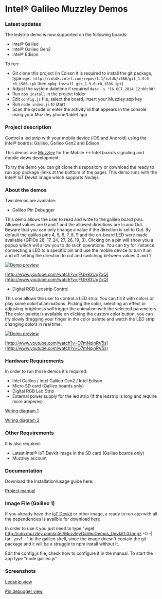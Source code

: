 Intel® Galileo Muzzley Demos
========================

### Latest updates

The ledstrip demo is now supported on the following boards:
  - Intel® Galileo
  - Intel® Galileo Gen2
  - Intel® Edison


To run:
  - Git clone this project (in Edison it is required to install the git package, type `wget http://iotdk.intel.com/repos/1.1/iotdk/i586/git_1.9.0-r0_i586.ipk` then `opkg install git_1.9.0-r0_i586.ipk`)
  - Adjust the system datetime if required `date -s "16 OCT 2014 12:00:00"`
  - Run `npm install` in the project folder
  - Edit `config.js` file, select the board, insert your Muzzley app key
  - Run `node index.js` to start
  - Scan the qrcode or enter the activity id that appears in the console using your Muzzley phone/tablet app




### Project description

Control a led strip with your mobile device (iOS and Android) using the Intel® boards: Galileo, Galileo Gen2 and Edison.

This demos use [Muzzley](http://www.muzzley.com) for the Mobile <-> Intel boards signaling and mobile views development.

To try the demo you can git clone this repository or download the ready to run app package (links at the botttom of the page). This demo runs with the Intel® IoT Devkit image which supports Nodejs.

### About the demos

Two demos are available:
  - Galileo Pin Debugger

  This demo allows the user to read and write to the galileo board pins. Allowed values are 0 and 1 and the allowed directions are In and Out. Beware that you can only change a value if the direction is set to Out.
  By default the galileo pins 4, 5, 6, 7, 8, 9 and the on-board LED were made available (GPIOs 28, 17, 24, 27, 26, 19, 3).
  Clicking on a pin will show you a popup which will allow you to do such operations. You can try for instance connecting a LED to a specific pin and use the mobile device to turn it on and off setting the direction to out and switching between values 0 and 1

[![Demo preview](http://img.youtube.com/vi/jFUH83UqZxQ/0.jpg)](http://www.youtube.com/watch?v=jFUH83UqZxQ)

[http://www.youtube.com/watch?v=jFUH83UqZxQ](http://www.youtube.com/watch?v=jFUH83UqZxQ)

  - Digital RGB Ledstrip Control

  This one allows the user to control a LED strip. You can fill it with colors or play some colorful animations. Picking the color, selecting an effect or adjusting brightness will trigger the animation with the selected parameters. The color palette is available on clicking the custom color button, you can try slowly dragging your finger in the color palette and watch the LED strip changing colors in real time.

[![Demo preview](http://img.youtube.com/vi/O7mNqinRV5s/0.jpg)](http://www.youtube.com/watch?v=O7mNqinRV5s)

[http://www.youtube.com/watch?v=O7mNqinRV5s](http://www.youtube.com/watch?v=O7mNqinRV5s)

### Hardware Requirements

In order to run those demos it's required:
  - Intel Galileo / Intel Galileo Gen2 / Intel Edison
  - Micro SD card (Galileo boards only)
  - Digital RGB Led Strip
  - External power supply for the led strip (If the ledstrip is long and require more amperes)

[Wiring diagram 1](https://raw.github.com/v0od0oChild/MuzzleyGalileoDemos/master/docs/wiring_diagram.png)

[Wiring diagram 2](https://raw.github.com/v0od0oChild/MuzzleyGalileoDemos/master/docs/another_wiring_diagram.png)


### Other Requirements

It is also required:
  - Latest Intel® IoT Devkit image in the SD card (Galileo boards only)
  - Muzzley account


### Documentation

Download the Installation/usage guide here:

[Project manual](https://raw.github.com/v0od0oChild/MuzzleyGalileoDemos/master/docs/manual_v1.3.pdf)


### Image File (Galileo 1)

If you already have the [IoT Devkit](http://software.intel.com/en-us/iotdevkit) or other image, a ready to run app with all the dependencies is availble for download [here](http://cdn.muzzley.com/intel/MuzzleyGalileoDemos_Devkit1.0.tar.gz)

In order to use it you just need to type "wget http://cdn.muzzley.com/intel/MuzzleyGalileoDemos_Devkit1.0.tar.gz -O -| tar -zxvf -
" in the galileo shell, since the image doesn't contain the git package and it will be a struggle to npm install without it.

Edit the config.js file, check how to configure it in the manual.
To start the app type "node galileo.js"


### Screenshots

[Ledstrip view](https://raw.github.com/v0od0oChild/MuzzleyGalileoDemos/master/Screenshots/ledstrip_control.png)

[Pin debugger view](https://raw.github.com/v0od0oChild/MuzzleyGalileoDemos/master/Screenshots/pin_debugger.png)
